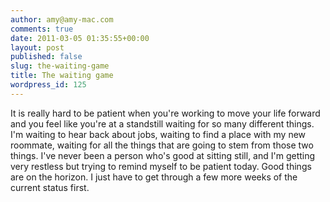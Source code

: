 ```yaml
---
author: amy@amy-mac.com
comments: true
date: 2011-03-05 01:35:55+00:00
layout: post
published: false
slug: the-waiting-game
title: The waiting game
wordpress_id: 125
---
```


It is really hard to be patient when you're working to move your life forward and you feel like you're at a standstill waiting for so many different things. I'm waiting to hear back about jobs, waiting to find a place with my new roommate, waiting for all the things that are going to stem from those two things. I've never been a person who's good at sitting still, and I'm getting very restless but trying to remind myself to be patient today. Good things are on the horizon. I just have to get through a few more weeks of the current status first.
